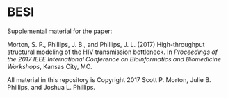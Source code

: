 # BESI

Supplemental material for the paper:

Morton, S. P., Phillips, J. B., and Phillips, J. L. (2017) High-throughput structural modeling of the HIV transmission bottleneck. In <i>Proceedings of the 2017 IEEE International Conference on Bioinformatics and Biomedicine Workshops</i>, Kansas City, MO.

All material in this repository is Copyright 2017 Scott P. Morton, Julie B. Phillips, and Joshua L. Phillips.
